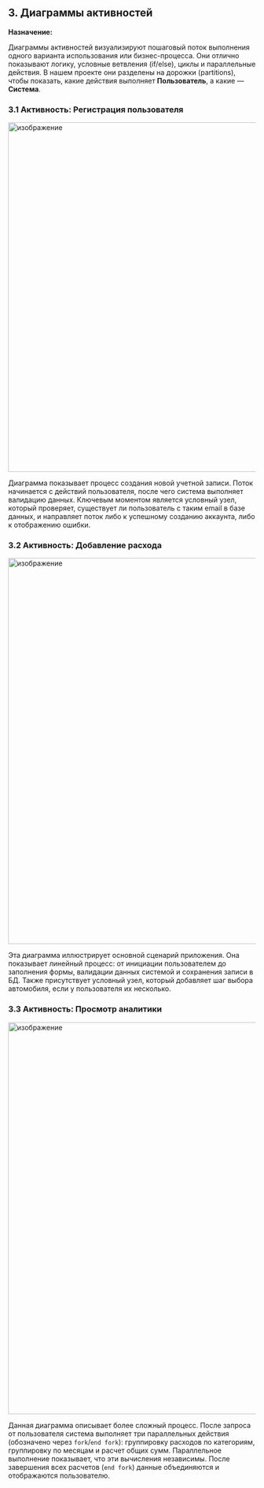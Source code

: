 ## 3. Диаграммы активностей

**Назначение:**

Диаграммы активностей визуализируют пошаговый поток выполнения одного варианта использования или бизнес-процесса. Они отлично показывают логику, условные ветвления (if/else), циклы и параллельные действия. В нашем проекте они разделены на дорожки (partitions), чтобы показать, какие действия выполняет **Пользователь**, а какие — **Система**.

### 3.1 Активность: Регистрация пользователя
<img width="1280" height="710" alt="изображение" src="https://github.com/user-attachments/assets/857dd33a-ecab-4cfd-88ec-cb9f575558a9" />

Диаграмма показывает процесс создания новой учетной записи. Поток начинается с действий пользователя, после чего система выполняет валидацию данных. Ключевым моментом является условный узел, который проверяет, существует ли пользователь с таким email в базе данных, и направляет поток либо к успешному созданию аккаунта, либо к отображению ошибки.

### 3.2 Активность: Добавление расхода
<img width="776" height="784" alt="изображение" src="https://github.com/user-attachments/assets/56ed7839-8b87-4f9d-8c8c-492ef1d6294c" />

Эта диаграмма иллюстрирует основной сценарий приложения. Она показывает линейный процесс: от инициации пользователем до заполнения формы, валидации данных системой и сохранения записи в БД. Также присутствует условный узел, который добавляет шаг выбора автомобиля, если у пользователя их несколько.

### 3.3 Активность: Просмотр аналитики
<img width="1065" height="796" alt="изображение" src="https://github.com/user-attachments/assets/76922ac7-c4c6-4a40-af0a-706d72390238" />

Данная диаграмма описывает более сложный процесс. После запроса от пользователя система выполняет три параллельных действия (обозначено через `fork`/`end fork`): группировку расходов по категориям, группировку по месяцам и расчет общих сумм. Параллельное выполнение показывает, что эти вычисления независимы. После завершения всех расчетов (`end fork`) данные объединяются и отображаются пользователю.
